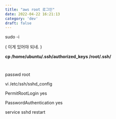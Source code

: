 ```yaml
---
title: "aws root 로그인"
date: 2022-04-22 16:21:13
category: 'dev'
draft: false
---
```


sudo -i

( 이게 있어야 되네. )

**cp /home/ubuntu/.ssh/authorized\_keys /root/.ssh/**

`   `

  

passwd root

  

  

vi /etc/ssh/sshd\_config

  

PermitRootLogin yes

PasswordAuthentication yes

  

service sshd restart
